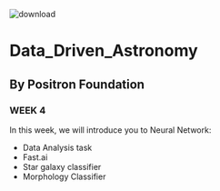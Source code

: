 ![download](https://user-images.githubusercontent.com/75912395/196007637-71309f82-267c-463d-8570-861d4e2642c4.png)
# Data_Driven_Astronomy
## By Positron Foundation
### WEEK 4

In this week, we will introduce you to Neural Network:
- Data Analysis task
- Fast.ai
- Star galaxy classifier
- Morphology Classifier
